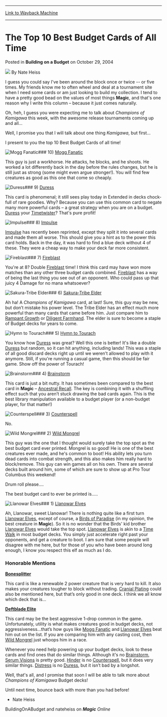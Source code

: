 
---
[Link to Wayback Machine](https://web.archive.org/web/20220124192023/https://magic.wizards.com/en/articles/archive/building-budget/top-10-best-budget-cards-all-time-2004-10-29-0)

[_metadata_:author]:- "Nate Heiss"
[_metadata_:description]:- "I guess you could say I've been around the block once or twice -- or five times. My friends know me to often wheel and deal at a tournament site when I need some cards or am just looking to build my collection."
[_metadata_:generator]:- "Drupal 7 (http://drupal.org)"
[_metadata_:node]:- "619646"
[_metadata_:publish_date]:- "2004-10-29"
[_metadata_:source]:- "div-main-content"
[_metadata_:title]:- "The Top 10 Best Budget Cards of All Time"
[_metadata_:wayback_capture_timestamp]:- "2022-01-24 19:20:23"
[_metadata_:wayback_raw_url]:- "https://web.archive.org/web/20220124192023id_/https://magic.wizards.com/en/articles/archive/building-budget/top-10-best-budget-cards-all-time-2004-10-29-0"
[_metadata_:wayback_url]:- "https://magic.wizards.com/en/articles/archive/building-budget/top-10-best-budget-cards-all-time-2004-10-29-0"
---


The Top 10 Best Budget Cards of All Time
========================================



 Posted in **Building on a Budget**
 on October 29, 2004 






![](https://media.magic.wizards.com/styles/auth_small/public/images/hero/wizardslogo_thumb.jpg)
By Nate Heiss











I guess you could say I've been around the block once or twice -- or five times. My friends know me to often wheel and deal at a tournament site when I need some cards or am just looking to build my collection. I tend to have a pretty good bead on the values of most things **Magic**, and that's one reason why I write this column – because it just comes naturally.

Oh, heh, I guess you were expecting me to talk about *Champions of Kamigawa* this week, with the awesome release tournaments coming up and all…

Well, I promise you that I will talk about one thing *Kamigawa*, but first...

I present to you the top 10 Best Budget Cards of all time!

![Mogg Fanatic](http://gatherer.wizards.com/Handlers/Image.ashx?type=card&name=Mogg+Fanatic)### 10) [Mogg Fanatic](https://gatherer.wizards.com/Pages/Card/Details.aspx?name=Mogg+Fanatic)

This guy is just a workhorse. He attacks, he blocks, and he shoots. He worked a lot differently back in the day before the rules changes, but he is still just as strong (some might even argue stronger!). You will find few creatures as good as this one that come so cheaply.

![Duress](http://gatherer.wizards.com/Handlers/Image.ashx?type=card&name=Duress)### 9) [Duress](https://gatherer.wizards.com/Pages/Card/Details.aspx?name=Duress)

This card is phenomenal; it still sees play today in Extended in decks chock-full of rare goodies. Why? Because you can use this common card to negate many more powerful cards – a great strategy when you are on a budget. [Duress](https://gatherer.wizards.com/Pages/Card/Details.aspx?name=Duress) your [Timetwister](https://gatherer.wizards.com/Pages/Card/Details.aspx?name=Timetwister)? That's pure profit!

![Impulse](http://gatherer.wizards.com/Handlers/Image.ashx?type=card&name=Impulse)### 8) [Impulse](https://gatherer.wizards.com/Pages/Card/Details.aspx?name=Impulse)

[Impulse](https://gatherer.wizards.com/Pages/Card/Details.aspx?name=Impulse) has recently been reprinted, except they split it into several cards and made them all worse. This should give you a hint as to the power this card holds. Back in the day, it was hard to find a blue deck without 4 of these. They were a cheap way to make your deck far more consistent.

![Fireblast](http://gatherer.wizards.com/Handlers/Image.ashx?type=card&name=Fireblast)### 7) [Fireblast](https://gatherer.wizards.com/Pages/Card/Details.aspx?name=Fireblast)

You're at 8? Double [Fireblast](https://gatherer.wizards.com/Pages/Card/Details.aspx?name=Fireblast) time! I think this card may have won more matches than any other three budget cards combined. [Fireblast](https://gatherer.wizards.com/Pages/Card/Details.aspx?name=Fireblast) has a way of being the last thing you see out of an opponent. Who could pass up that juicy 4 Damage for no mana whatsoever?

![Sakura-Tribe Elder](http://gatherer.wizards.com/Handlers/Image.ashx?type=card&name=Sakura-Tribe+Elder)### 6) [Sakura-Tribe Elder](https://gatherer.wizards.com/Pages/Card/Details.aspx?name=Sakura-Tribe+Elder)

Ah ha! A *Champions of Kamigawa* card, at last! Sure, this guy may be new, but don’t mistake his power level. The Tribe Elder has an effect much more powerful than many cards that came before him. Just compare him to [Rampant Growth](https://gatherer.wizards.com/Pages/Card/Details.aspx?name=Rampant+Growth) or [Diligent Farmhand](https://gatherer.wizards.com/Pages/Card/Details.aspx?name=Diligent+Farmhand). The elder is sure to become a staple of Budget decks for years to come.

![Hymn to Tourach](http://gatherer.wizards.com/Handlers/Image.ashx?type=card&name=Hymn+to+Tourach)### 5) [Hymn to Tourach](https://gatherer.wizards.com/Pages/Card/Details.aspx?name=Hymn+to+Tourach)

You know how [Duress](https://gatherer.wizards.com/Pages/Card/Details.aspx?name=Duress) was great? Well this one is better! It's like a double [Duress](https://gatherer.wizards.com/Pages/Card/Details.aspx?name=Duress) but random, so it can hit anything, including lands! This was a staple of all good discard decks right up until we weren’t allowed to play with it anymore. Still, if you're running a casual game, then this should be fair game. Show off the power of Tourach!

![Brainstorm](http://gatherer.wizards.com/Handlers/Image.ashx?type=card&name=Brainstorm)### 4) [Brainstorm](https://gatherer.wizards.com/Pages/Card/Details.aspx?name=Brainstorm)

This card is just a bit nutty. It has sometimes been compared to the best card in **Magic** – [Ancestral Recall](https://gatherer.wizards.com/Pages/Card/Details.aspx?name=Ancestral+Recall). The key is combining it with a shuffling effect such that you aren’t stuck drawing the bad cards again. This is the best library manipulation available to a budget player (or a non-budget player, for that matter!)

![Counterspell](http://gatherer.wizards.com/Handlers/Image.ashx?type=card&name=Counterspell)### 3) [Counterspell](https://gatherer.wizards.com/Pages/Card/Details.aspx?name=Counterspell)

No. 

![Wild Mongrel](http://gatherer.wizards.com/Handlers/Image.ashx?type=card&name=Wild+Mongrel)### 2) [Wild Mongrel](https://gatherer.wizards.com/Pages/Card/Details.aspx?name=Wild+Mongrel)

This guy was the one that I thought would surely take the top spot as the best budget card ever printed. Mongrel is so good! He is one of the best creatures ever made, and he's common to boot! His ability lets you turn dead cards into combat strength, and this also makes him really hard to block/remove. This guy can win games all on his own. There are several decks built around him, some of which are sure to show up at Pro Tour Columbus this weekend!

Drum roll please….

The best budget card to ever be printed is…..

![Llanowar Elves](http://gatherer.wizards.com/Handlers/Image.ashx?type=card&name=Llanowar+Elves)### 1) [Llanowar Elves](https://gatherer.wizards.com/Pages/Card/Details.aspx?name=Llanowar+Elves)

Ah, Llanowar, sweet Llanowar! There is nothing quite like a first turn [Llanowar Elves](https://gatherer.wizards.com/Pages/Card/Details.aspx?name=Llanowar+Elves), except of course, a [Birds of Paradise](https://gatherer.wizards.com/Pages/Card/Details.aspx?name=Birds+of+Paradise) (in my opinion, the best creature in **Magic**). So it is no wonder that the Birds' kid brother [Llanowar Elves](https://gatherer.wizards.com/Pages/Card/Details.aspx?name=Llanowar+Elves) would take the top spot. [Llanowar Elves](https://gatherer.wizards.com/Pages/Card/Details.aspx?name=Llanowar+Elves) is akin to a [Time Walk](https://gatherer.wizards.com/Pages/Card/Details.aspx?name=Time+Walk) in most budget decks. You simply just accelerate right past your opponents, and get a creature to boot. I am sure that some people will disagree with me here, but for those of you who have been around long enough, I know you respect this elf as much as I do.

### Honorable Mentions

**[Bonesplitter](https://gatherer.wizards.com/Pages/Card/Details.aspx?name=Bonesplitter)**

This card is like a renewable 2 power creature that is very hard to kill. It also makes your creatures tougher to block without trading. [Cranial Plating](https://gatherer.wizards.com/Pages/Card/Details.aspx?name=Cranial+Plating) could also be mentioned here, but that’s only good in one deck. I think we all know which deck that is...

**[Deftblade Elite](https://gatherer.wizards.com/Pages/Card/Details.aspx?name=Deftblade+Elite)**

This card may be the best aggressive 1-drop common in the game. Unfortunately, utility is what makes creatures good in budget decks, not aggressiveness…that’s how guys like [Mogg Fanatic](https://gatherer.wizards.com/Pages/Card/Details.aspx?name=Mogg+Fanatic) and [Llanowar Elves](https://gatherer.wizards.com/Pages/Card/Details.aspx?name=Llanowar+Elves) beat him out on the list. If you are comparing him with any casting cost, then [Wild Mongrel](https://gatherer.wizards.com/Pages/Card/Details.aspx?name=Wild+Mongrel) just whoops him in a race.

Whenever you need help powering up your budget decks, look to these cards and find ones that do similar things. Although it's no [Brainstorm](https://gatherer.wizards.com/Pages/Card/Details.aspx?name=Brainstorm), [Serum Visions](https://gatherer.wizards.com/Pages/Card/Details.aspx?name=Serum+Visions) is pretty good. [Hinder](https://gatherer.wizards.com/Pages/Card/Details.aspx?name=Hinder) is no [Counterspell](https://gatherer.wizards.com/Pages/Card/Details.aspx?name=Counterspell), but it does very similar things. [Distress](https://gatherer.wizards.com/Pages/Card/Details.aspx?name=Distress) is no [Duress](https://gatherer.wizards.com/Pages/Card/Details.aspx?name=Duress), but it isn’t bad by a longshot.

Well, that's all, and I promise that soon I will be able to talk more about *Champions of Kamigawa* Budget decks!

Until next time, bounce back with more than you had before!

- Nate Heiss

BuildingOnABudget and nateheiss on ***Magic** Online*








